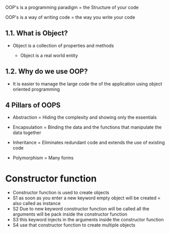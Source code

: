 OOP's is a programming paradigm = the Structure of your code

OOP's is a way of writing code = the way you write your code

## 1.1. What is Object?
 - Object is a collection of properties and methods

    - Object is a real world entity

## 1.2. Why do we use OOP?
 - It is easier to manage the large code the of the application using object oriented programming


## 4 Pillars of OOPS
 - Abstraction = Hiding the complexity and showing only the essentials

- Encapsulation = Binding the data and the functions that manipulate the data together

- Inheritance = Eliminates redundant code and extends the use of existing code

- Polymorphism = Many forms



# Constructor function
   - Constructor function is used to create objects
   - S1 as soon as you enter a new keyword empty object will be created = also called as instance
   - S2 Due to new keyword constructor function will be called all the arguments will be pack inside the constructor function
   - S3 this keyword injects in the arguments inside the constructor function
   - S4 use that constructor function to create multiple objects